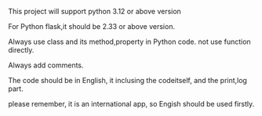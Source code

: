 
This project will support python 3.12 or above version

For Python flask,it should be 2.33 or above version.

Always use class and its method,property in Python code. not use function directly.

Always add comments.

The code should be in English, it inclusing the codeitself, and the print,log part.

please remember, it is an international app, so Engish should be used firstly.
